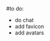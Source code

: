 #to do:

<!-- - draw circle
- add event
- generate player (server) with his position, id, name, color other data
- (server send to front this info and front renders)
- clients sends info to server (direction of movement), then server calc coordinates of users and broadcast them back; -->

- do chat
- add favicon
- add avatars
